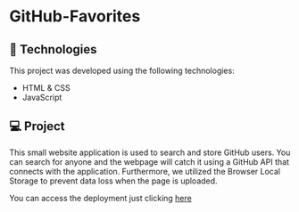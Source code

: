 # GitHub-Favorites

## 🚀 Technologies

This project was developed using the following technologies:

- HTML & CSS
- JavaScript

## 💻 Project

This small website application is used to search and store GitHub users. You can search for anyone and the webpage will catch it using a GitHub API that connects with the application. Furthermore, we utilized the Browser Local Storage to prevent data loss when the page is uploaded. 

You can access the deployment just clicking <a href="[https://spa-universe-rocketseat.netlify.app/](https://boisterous-fairy-c36f18.netlify.app)https://boisterous-fairy-c36f18.netlify.app">here</a>


